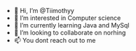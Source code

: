 - 👋 Hi, I’m @Tiimothyy
- 👀 I’m interested in Computer science 
- 🌱 I’m currently learning Java and MySql
- 💞️ I’m looking to collaborate on norhing
- 📫 You dont reach out to me

<!---
Tiimothyy/Tiimothyy is a ✨ special ✨ repository because its `README.md` (this file) appears on your GitHub profile.
You can click the Preview link to take a look at your changes.
--->
